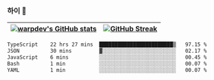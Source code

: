
### 하이 👋
[![warpdev's GitHub stats](https://github-readme-stats.vercel.app/api?username=warpdev&show_icons=true&theme=vue-dark)](#) |[![GitHub Streak](https://github-readme-streak-stats.herokuapp.com/?user=warpdev&theme=dark)](#)
--- | --- |
<!--START_SECTION:waka-->

```txt
TypeScript    22 hrs 27 mins  ████████████████████████▒   97.15 %
JSON          30 mins         ▓░░░░░░░░░░░░░░░░░░░░░░░░   02.17 %
JavaScript    6 mins          ░░░░░░░░░░░░░░░░░░░░░░░░░   00.45 %
Bash          1 min           ░░░░░░░░░░░░░░░░░░░░░░░░░   00.07 %
YAML          1 min           ░░░░░░░░░░░░░░░░░░░░░░░░░   00.07 %
```

<!--END_SECTION:waka-->

<!--
**warpdev/warpdev** is a ✨ _special_ ✨ repository because its `README.md` (this file) appears on your GitHub profile.

Here are some ideas to get you started:

- 🔭 I’m currently working on ...
- 🌱 I’m currently learning ...
- 👯 I’m looking to collaborate on ...
- 🤔 I’m looking for help with ...
- 💬 Ask me about ...
- 📫 How to reach me: ...
- 😄 Pronouns: ...
- ⚡ Fun fact: ...
-->
